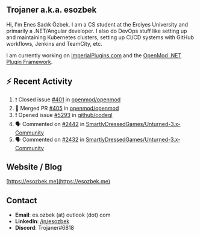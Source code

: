 ##  Trojaner a.k.a. esozbek
Hi, I'm Enes Sadık Özbek. I am a CS student at the Erciyes University and primarily a .NET/Angular developer. I also do DevOps stuff like setting up and maintaining Kubernetes clusters, setting up CI/CD systems with GitHub workflows, Jenkins and TeamCity, etc.

I am currently working on [ImperialPlugins.com](https://imperialplugins.com) and the [OpenMod .NET Plugin Framework](https://github.com/openmod/openmod). 

## :zap: Recent Activity

<!--START_SECTION:activity-->
1. ❗️ Closed issue [#401](https://github.com/openmod/openmod/issues/401) in [openmod/openmod](https://github.com/openmod/openmod)
2. 🎉 Merged PR [#405](https://github.com/openmod/openmod/pull/405) in [openmod/openmod](https://github.com/openmod/openmod)
3. ❗️ Opened issue [#5293](https://github.com/github/codeql/issues/5293) in [github/codeql](https://github.com/github/codeql)
4. 🗣 Commented on [#2442](https://github.com/SmartlyDressedGames/Unturned-3.x-Community/issues/2442) in [SmartlyDressedGames/Unturned-3.x-Community](https://github.com/SmartlyDressedGames/Unturned-3.x-Community)
5. 🗣 Commented on [#2432](https://github.com/SmartlyDressedGames/Unturned-3.x-Community/issues/2432) in [SmartlyDressedGames/Unturned-3.x-Community](https://github.com/SmartlyDressedGames/Unturned-3.x-Community)
<!--END_SECTION:activity-->

## Website / Blog
[https://esozbek.me](https://esozbek.me)

## Contact
- **Email**: es.ozbek (at) outlook (dot) com
- **LinkedIn**: [/in/esozbek](https://linkedin.com/in/esozbek)
- **Discord**: Trojaner#6818
